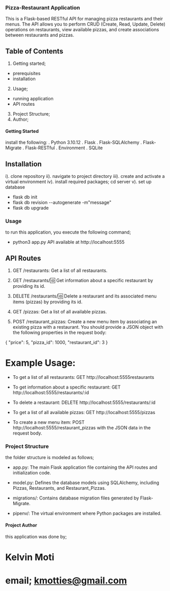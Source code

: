 ### Pizza-Restaurant Application
This is a Flask-based RESTful API for managing pizza restaurants and their menus. The API allows you to perform CRUD (Create, Read, Update, Delete) operations on restaurants, view available pizzas, and create associations between restaurants and pizzas.

## Table of Contents
1. Getting started;
- prerequisites
- installation

2. Usage;
- running application
- API routes

3. Project Structure;
4. Author;


#### Getting Started
install the following:
. Python 3.10.12
. Flask
. Flask-SQLAlchemy
. Flask-Migrate
. Flask-RESTful
. Environment
. SQLite

## Installation 

i). clone repository
ii). navigate to project directory
iii). create and activate a virtual environment
iv). install required packages; cd server
v). set up database
- flask db init
- flask db revision --autogenerate -m"message"
- flask db upgrade

### Usage
to run this application, you execute the following command;
- python3 app.py
API available at http://localhost:5555

## API Routes
1. GET /restaurants: Get a list of all restaurants.

2. GET /restaurants/:id: Get information about a specific restaurant by providing its id.

3. DELETE /restaurants/:id: Delete a restaurant and its associated menu items (pizzas) by providing its id.

4. GET /pizzas: Get a list of all available pizzas.

5. POST /restaurant_pizzas: Create a new menu item by associating an existing pizza with a restaurant. You should provide a JSON object with the following properties in the request body:

{
  "price": 5,
  "pizza_id": 1000,
  "restaurant_id": 3
}

# Example Usage:

- To get a list of all restaurants: GET http://localhost:5555restaurants

- To get information about a specific restaurant: GET http://localhost:5555/restaurants/:id

- To delete a restaurant: DELETE http://localhost:5555/restaurants/:id

- To get a list of all available pizzas: GET http://localhost:5555/pizzas

- To create a new menu item: POST http://localhost:5555/restaurant_pizzas with the JSON data in the request body.

### Project Structure
the folder structure is modeled as follows;

+ app.py: The main Flask application file containing the API routes and initialization code.

+ model.py: Defines the database models using SQLAlchemy, including Pizzas, Restaurants, and Restaurant_Pizzas.

+ migrations/: Contains database migration files generated by Flask-Migrate.

+ pipenv/: The virtual environment where Python packages are installed.


#### Project Author
this application was done by;
 # Kelvin Moti
# email; kmotties@gmail.com
